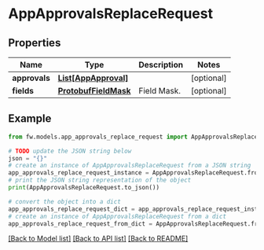 # AppApprovalsReplaceRequest


## Properties

Name | Type | Description | Notes
------------ | ------------- | ------------- | -------------
**approvals** | [**List[AppApproval]**](AppApproval.md) |  | [optional] 
**fields** | [**ProtobufFieldMask**](ProtobufFieldMask.md) | Field Mask. | [optional] 

## Example

```python
from fw.models.app_approvals_replace_request import AppApprovalsReplaceRequest

# TODO update the JSON string below
json = "{}"
# create an instance of AppApprovalsReplaceRequest from a JSON string
app_approvals_replace_request_instance = AppApprovalsReplaceRequest.from_json(json)
# print the JSON string representation of the object
print(AppApprovalsReplaceRequest.to_json())

# convert the object into a dict
app_approvals_replace_request_dict = app_approvals_replace_request_instance.to_dict()
# create an instance of AppApprovalsReplaceRequest from a dict
app_approvals_replace_request_from_dict = AppApprovalsReplaceRequest.from_dict(app_approvals_replace_request_dict)
```
[[Back to Model list]](../README.md#documentation-for-models) [[Back to API list]](../README.md#documentation-for-api-endpoints) [[Back to README]](../README.md)


